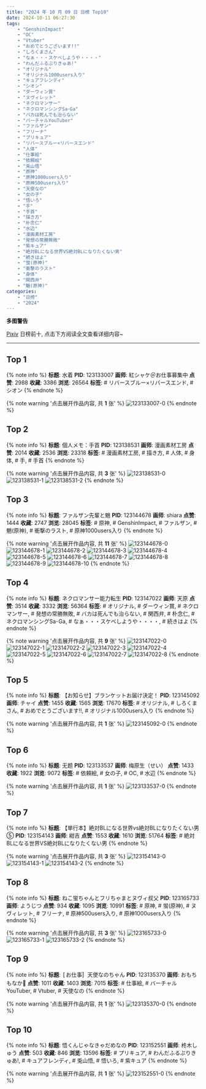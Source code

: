 ```yaml
---
title: "2024 年 10 月 09 日 日榜 Top10"
date: 2024-10-11 06:27:30
tags:
    - "GenshinImpact"
    - "OC"
    - "Vtuber"
    - "おめでとうございます!!"
    - "しろくまさん"
    - "なぁ・・・スケベしようや・・・・"
    - "わんだふるぷりきゅあ!"
    - "オリジナル"
    - "オリジナル1000users入り"
    - "キュアフレンディ"
    - "シオン"
    - "ダーウィン賞"
    - "ヌヴィレット"
    - "ネクロマンサー"
    - "ネクロマンシングSa･Ga"
    - "バカは死んでも治らない"
    - "バーチャルYouTuber"
    - "ファルザン"
    - "フリーナ"
    - "プリキュア"
    - "リバースブルー×リバースエンド"
    - "人体"
    - "仕事絵"
    - "依頼絵"
    - "兎山悟"
    - "原神"
    - "原神1000users入り"
    - "原神500users入り"
    - "天使なの"
    - "女の子"
    - "悟いろ"
    - "手"
    - "手首"
    - "描き方"
    - "朴念仁"
    - "水辺"
    - "漫画素材工房"
    - "発想の常勝無敗"
    - "紫キュア"
    - "絶対BLになる世界VS絶対BLになりたくない男"
    - "続きはよ"
    - "蛍(原神)"
    - "衝撃のラスト"
    - "身体"
    - "関西弁"
    - "魈(原神)"
categories:
    - "日榜"
    - "2024"
---
```


<i class="fa fa-triangle-exclamation"></i>**多图警告**<i class="fa fa-triangle-exclamation"></i>

[Pixiv](https://www.pixiv.net/) 日榜前十, 点击下方阅读全文查看详细内容~

<!-- more -->

---

## Top 1

{% note info %}
**标题**: 水着
**PID**: 123133007 **画师**: 紅シャケ＠お仕事募集中
**点赞**: 2988 **收藏**: 3386 **浏览**: 26564
**标签**: # リバースブルー×リバースエンド, # シオン
{% endnote %}

{% note warning '点击展开作品内容, 共 **1** 张' %}
![123133007-0](https://i.pixiv.re/img-original/img/2024/10/08/00/10/49/123133007_p0.jpg)
{% endnote %}

## Top 2

{% note info %}
**标题**: 個人メモ：手首
**PID**: 123138531 **画师**: 漫画素材工房
**点赞**: 2014 **收藏**: 2536 **浏览**: 23318
**标签**: # 漫画素材工房, # 描き方, # 人体, # 身体, # 手, # 手首
{% endnote %}

{% note warning '点击展开作品内容, 共 **3** 张' %}
![123138531-0](https://i.pixiv.re/img-original/img/2024/10/08/06/00/07/123138531_p0.jpg)
![123138531-1](https://i.pixiv.re/img-original/img/2024/10/08/06/00/07/123138531_p1.jpg)
![123138531-2](https://i.pixiv.re/img-original/img/2024/10/08/06/00/07/123138531_p2.jpg)
{% endnote %}

## Top 3

{% note info %}
**标题**: ファルザン先輩と魈
**PID**: 123144678 **画师**: shiara
**点赞**: 1444 **收藏**: 2747 **浏览**: 28045
**标签**: # 原神, # GenshinImpact, # ファルザン, # 魈(原神), # 衝撃のラスト, # 原神1000users入り
{% endnote %}

{% note warning '点击展开作品内容, 共 **11** 张' %}
![123144678-0](https://i.pixiv.re/img-original/img/2024/10/08/13/39/04/123144678_p0.jpg)
![123144678-1](https://i.pixiv.re/img-original/img/2024/10/08/13/39/04/123144678_p1.jpg)
![123144678-2](https://i.pixiv.re/img-original/img/2024/10/08/13/39/04/123144678_p2.jpg)
![123144678-3](https://i.pixiv.re/img-original/img/2024/10/08/13/39/04/123144678_p3.jpg)
![123144678-4](https://i.pixiv.re/img-original/img/2024/10/08/13/39/04/123144678_p4.jpg)
![123144678-5](https://i.pixiv.re/img-original/img/2024/10/08/13/39/04/123144678_p5.jpg)
![123144678-6](https://i.pixiv.re/img-original/img/2024/10/08/13/39/04/123144678_p6.jpg)
![123144678-7](https://i.pixiv.re/img-original/img/2024/10/08/13/39/04/123144678_p7.jpg)
![123144678-8](https://i.pixiv.re/img-original/img/2024/10/08/13/39/04/123144678_p8.jpg)
![123144678-9](https://i.pixiv.re/img-original/img/2024/10/08/13/39/04/123144678_p9.jpg)
![123144678-10](https://i.pixiv.re/img-original/img/2024/10/08/13/39/04/123144678_p10.jpg)
{% endnote %}

## Top 4

{% note info %}
**标题**: ネクロマンサー能力転生
**PID**: 123147022 **画师**: 天原
**点赞**: 3514 **收藏**: 3332 **浏览**: 56364
**标签**: # オリジナル, # ダーウィン賞, # ネクロマンサー, # 発想の常勝無敗, # バカは死んでも治らない, # 関西弁, # 朴念仁, # ネクロマンシングSa･Ga, # なぁ・・・スケベしようや・・・・, # 続きはよ
{% endnote %}

{% note warning '点击展开作品内容, 共 **9** 张' %}
![123147022-0](https://i.pixiv.re/img-original/img/2024/10/08/16/20/43/123147022_p0.jpg)
![123147022-1](https://i.pixiv.re/img-original/img/2024/10/08/16/20/43/123147022_p1.jpg)
![123147022-2](https://i.pixiv.re/img-original/img/2024/10/08/16/20/43/123147022_p2.jpg)
![123147022-3](https://i.pixiv.re/img-original/img/2024/10/08/16/20/43/123147022_p3.jpg)
![123147022-4](https://i.pixiv.re/img-original/img/2024/10/08/16/20/43/123147022_p4.jpg)
![123147022-5](https://i.pixiv.re/img-original/img/2024/10/08/16/20/43/123147022_p5.jpg)
![123147022-6](https://i.pixiv.re/img-original/img/2024/10/08/16/20/43/123147022_p6.jpg)
![123147022-7](https://i.pixiv.re/img-original/img/2024/10/08/16/20/43/123147022_p7.jpg)
![123147022-8](https://i.pixiv.re/img-original/img/2024/10/08/16/20/43/123147022_p8.jpg)
{% endnote %}

## Top 5

{% note info %}
**标题**: 【お知らせ】ブランケットお届け決定！
**PID**: 123145092 **画师**: チャイ
**点赞**: 1455 **收藏**: 1565 **浏览**: 17670
**标签**: # オリジナル, # しろくまさん, # おめでとうございます!!, # オリジナル1000users入り
{% endnote %}

{% note warning '点击展开作品内容, 共 **1** 张' %}
![123145092-0](https://i.pixiv.re/img-original/img/2024/10/08/14/08/11/123145092_p0.png)
{% endnote %}

## Top 6

{% note info %}
**标题**: 无题
**PID**: 123133537 **画师**: 梅原生（せい）
**点赞**: 1433 **收藏**: 1922 **浏览**: 9072
**标签**: # 依頼絵, # 女の子, # OC, # 水辺
{% endnote %}

{% note warning '点击展开作品内容, 共 **1** 张' %}
![123133537-0](https://i.pixiv.re/img-original/img/2024/10/08/00/27/33/123133537_p0.png)
{% endnote %}

## Top 7

{% note info %}
**标题**: 【単行本】絶対BLになる世界vs絶対BLになりたくない男⑤
**PID**: 123154143 **画师**: 紺吉
**点赞**: 1553 **收藏**: 1610 **浏览**: 51764
**标签**: # 絶対BLになる世界VS絶対BLになりたくない男
{% endnote %}

{% note warning '点击展开作品内容, 共 **3** 张' %}
![123154143-0](https://i.pixiv.re/img-original/img/2024/10/08/21/21/06/123154143_p0.jpg)
![123154143-1](https://i.pixiv.re/img-original/img/2024/10/08/21/21/06/123154143_p1.jpg)
![123154143-2](https://i.pixiv.re/img-original/img/2024/10/08/21/21/06/123154143_p2.jpg)
{% endnote %}

## Top 8

{% note info %}
**标题**: ねこ蛍ちゃんとフリちゃまとヌヴィ叔父
**PID**: 123165733 **画师**: ようじつ
**点赞**: 934 **收藏**: 1095 **浏览**: 10991
**标签**: # 原神, # 蛍(原神), # ヌヴィレット, # フリーナ, # 原神500users入り, # 原神1000users入り
{% endnote %}

{% note warning '点击展开作品内容, 共 **3** 张' %}
![123165733-0](https://i.pixiv.re/img-original/img/2024/10/09/06/10/31/123165733_p0.jpg)
![123165733-1](https://i.pixiv.re/img-original/img/2024/10/09/06/10/31/123165733_p1.jpg)
![123165733-2](https://i.pixiv.re/img-original/img/2024/10/09/06/10/31/123165733_p2.jpg)
{% endnote %}

## Top 9

{% note info %}
**标题**: 〚お仕事〛天使なのちゃん
**PID**: 123135370 **画师**: おもち もなか🐰
**点赞**: 1011 **收藏**: 1403 **浏览**: 7015
**标签**: # 仕事絵, # バーチャルYouTuber, # Vtuber, # 天使なの
{% endnote %}

{% note warning '点击展开作品内容, 共 **1** 张' %}
![123135370-0](https://i.pixiv.re/img-original/img/2024/10/08/01/39/00/123135370_p0.jpg)
{% endnote %}

## Top 10

{% note info %}
**标题**: 悟くんじゃなきゃだめなの
**PID**: 123152551 **画师**: 柊木しゅう
**点赞**: 503 **收藏**: 846 **浏览**: 13596
**标签**: # プリキュア, # わんだふるぷりきゅあ!, # キュアフレンディ, # 兎山悟, # 悟いろ, # 紫キュア
{% endnote %}

{% note warning '点击展开作品内容, 共 **1** 张' %}
![123152551-0](https://i.pixiv.re/img-original/img/2024/10/08/20/25/40/123152551_p0.png)
{% endnote %}
